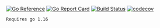 [![Go Reference](https://pkg.go.dev/badge/github.com/patrickascher/gofer.svg)](https://pkg.go.dev/github.com/patrickascher/gofer)
[![Go Report Card](https://goreportcard.com/badge/github.com/patrickascher/gofer)](https://goreportcard.com/report/github.com/patrickascher/gofer)
[![Build Status](https://travis-ci.com/patrickascher/gofer.svg?branch=master)](https://travis-ci.com/patrickascher/gofer)
[![codecov](https://codecov.io/gh/patrickascher/gofer/branch/master/graph/badge.svg?token=HRNFEI9NKZ)](https://codecov.io/gh/patrickascher/gofer)


`Requires go 1.16`

<!--
docker run --rm -it -p 8000:8000 -v ${PWD}:/docs squidfunk/mkdocs-material

**patrickascher/gofer** is a ✨ _special_ ✨ repository because its `README.md` (this file) appears on your GitHub profile.

Here are some ideas to get you started:

- 🔭 I’m currently working on ...
- 🌱 I’m currently learning ...
- 👯 I’m looking to collaborate on ...
- 🤔 I’m looking for help with ...
- 💬 Ask me about ...
- 📫 How to reach me: ...
- 😄 Pronouns: ...
- ⚡ Fun fact: ...
-->

